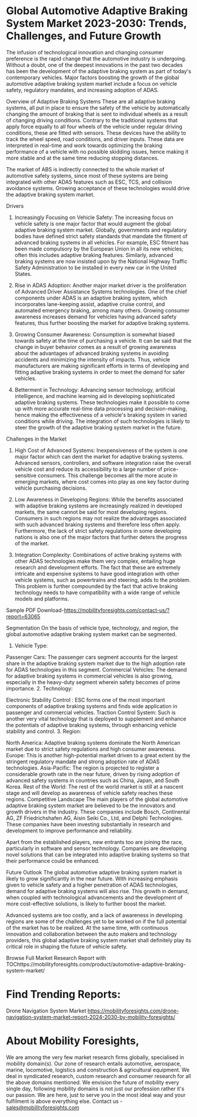 # Global Automotive Adaptive Braking System Market 2023-2030: Trends, Challenges, and Future Growth
The infusion of technological innovation and changing consumer preference is the rapid change that the automotive industry is undergoing. Without a doubt, one of the deepest innovations in the past two decades has been the development of the adaptive braking system as part of today's contemporary vehicles. Major factors boosting the growth of the global automotive adaptive braking system market include a focus on vehicle safety, regulatory mandates, and increasing adoption of ADAS.

Overview of Adaptive Braking Systems
These are all adaptive braking systems, all put in place to ensure the safety of the vehicle by automatically changing the amount of braking that is sent to individual wheels as a result of changing driving conditions. Contrary to the traditional systems that apply force equally to all four wheels of the vehicle under regular driving conditions, these are fitted with sensors. These devices have the ability to track the wheel speed, road conditions, and driver inputs. These data are interpreted in real-time and work towards optimizing the braking performance of a vehicle with no possible skidding issues, hence making it more stable and at the same time reducing stopping distances.

The market of ABS is indirectly connected to the whole market of automotive safety systems, since most of these systems are being integrated with other ADAS features such as ESC, TCS, and collision avoidance systems. Growing acceptance of these technologies would drive the adaptive braking system market.

Drivers
1. Increasingly Focusing on Vehicle Safety:
The increasing focus on vehicle safety is one major factor that would augment the global adaptive braking system market. Globally, governments and regulatory bodies have defined strict safety standards that mandate the fitment of advanced braking systems in all vehicles. For example, ESC fitment has been made compulsory by the European Union in all its new vehicles; often this includes adaptive braking features. Similarly, advanced braking systems are now insisted upon by the National Highway Traffic Safety Administration to be installed in every new car in the United States.

2. Rise in ADAS Adoption:
Another major market driver is the proliferation of Advanced Driver Assistance Systems  technologies. One of the chief components under ADAS is an adaptive braking system, which incorporates lane-keeping assist, adaptive cruise control, and automated emergency braking, among many others. Growing consumer awareness increases demand for vehicles having advanced safety features, thus further boosting the market for adaptive braking systems.

3. Growing Consumer Awareness:
Consumption is somewhat biased towards safety at the time of purchasing a vehicle. It can be said that the change in buyer behavior comes as a result of growing awareness about the advantages of advanced braking systems in avoiding accidents and minimizing the intensity of impacts. Thus, vehicle manufacturers are making significant efforts in terms of developing and fitting adaptive braking systems in order to meet the demand for safer vehicles.

4. Betterment in Technology:
Advancing sensor technology, artificial intelligence, and machine learning aid in developing sophisticated adaptive braking systems. These technologies make it possible to come up with more accurate real-time data processing and decision-making, hence making the effectiveness of a vehicle's braking system in varied conditions while driving. The integration of such technologies is likely to steer the growth of the adaptive braking system market in the future.

Challenges in the Market
1. High Cost of Advanced Systems: Inexpensiveness of the system is one major factor which can dent the market for adaptive braking systems. Advanced sensors, controllers, and software integration raise the overall vehicle cost and reduce its accessibility to a large number of price-sensitive consumers. This challenge becomes all the more acute in emerging markets, where cost comes into play as one key factor during vehicle purchasing decisions.

2. Low Awareness in Developing Regions:
While the benefits associated with adaptive braking systems are increasingly realized in developed markets, the same cannot be said for most developing regions. Consumers in such regions may not realize the advantages associated with such advanced braking systems and therefore less often apply. Furthermore, the lack of strict safety regulations in some developing nations is also one of the major factors that further deters the progress of the market.

3. Integration Complexity:
Combinations of active braking systems with other ADAS technologies make them very complex, entailing huge research and development efforts. The fact that these are extremely intricate and expensive systems to have good integration with other vehicle systems, such as powertrains and steering, adds to the problem. This problem is further compounded by the fact that active braking technology needs to have compatibility with a wide range of vehicle models and platforms.

Sample PDF Download-https://mobilityforesights.com/contact-us/?report=63065


Segmentation
On the basis of vehicle type, technology, and region, the global automotive adaptive braking system market can be segmented.

1. Vehicle Type:

Passenger Cars: The passenger cars segment accounts for the largest share in the adaptive braking system market due to the high adoption rate for ADAS technologies in this segment.
Commercial Vehicles: The demand for adaptive braking systems in commercial vehicles is also growing, especially in the heavy-duty segment wherein safety becomes of prime importance.
2. Technology:

Electronic Stability Control : ESC forms one of the most important components of adaptive braking systems and finds wide application in passenger and commercial vehicles.
Traction Control System: Such is another very vital technology that is deployed to supplement and enhance the potentials of adaptive braking systems, through enhancing vehicle stability and control.
3. Region:

North America: Adaptive braking systems dominate the North American market due to strict safety regulations and high consumer awareness.
Europe: This is another high-potential market driven to a great extent by the stringent regulatory mandate and strong adoption rate of ADAS technologies. Asia-Pacific: The region is projected to register a considerable growth rate in the near future, driven by rising adoption of advanced safety systems in countries such as China, Japan, and South Korea.
Rest of the World: The rest of the world market is still at a nascent stage and will develop as awareness of vehicle safety reaches these regions.
Competitive Landscape
The main players of the global automotive adaptive braking system market are believed to be the innovators and growth drivers in the industry. These companies include Bosch, Continental AG, ZF Friedrichshafen AG, Aisin Seiki Co., Ltd, and Delphi Technologies. These companies have been investing substantially in research and development to improve performance and reliability.

Apart from the established players, new entrants too are joining the race, particularly in software and sensor technology. Companies are developing novel solutions that can be integrated into adaptive braking systems so that their performance could be enhanced. 

Future Outlook
The global automotive adaptive braking system market is likely to grow significantly in the near future. With increasing emphasis given to vehicle safety and a higher penetration of ADAS technologies, demand for adaptive braking systems will also rise. This growth in demand, when coupled with technological advancements and the development of more cost-effective solutions, is likely to further boost the market.

Advanced systems are too costly, and a lack of awareness in developing regions are some of the challenges yet to be worked on if the full potential of the market has to be realized. At the same time, with continuous innovation and collaboration between the auto makers and technology providers, this global adaptive braking system market shall definitely play its critical role in shaping the future of vehicle safety.




Browse Full Market Research Report with TOChttps://mobilityforesights.com/product/automotive-adaptive-braking-system-market/






# Find Trending Reports:
Drone Navigation System Market https://mobilityforesights.com/drone-navigation-system-market-report-2024-2030-by-mobility-foresights/



# About Mobility Foresights,
We are among the very few market research firms globally, specialised in mobility domain(s). Our zone of research entails automotive, aerospace, marine, locomotive, logistics and construction & agricultural equipment. We deal in syndicated research, custom research and consumer research for all the above domains mentioned.
We envision the future of mobility every single day, following mobility domains is not just our profession rather it's our passion. We are here, just to serve you in the most ideal way and your fulfilment is above everything else. Contact us -  sales@mobilityforesights.com 





